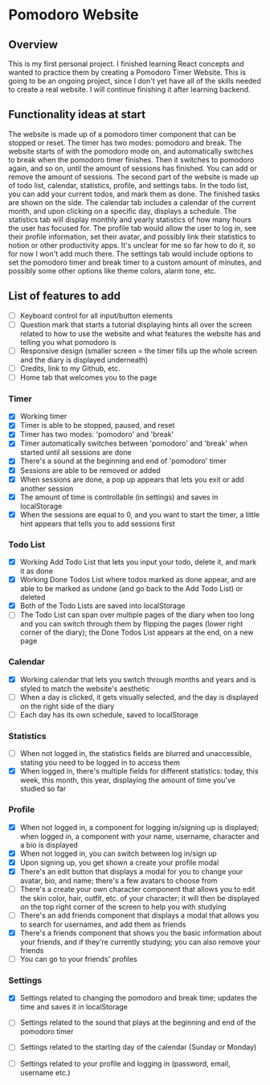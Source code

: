 # Pomodoro Website

## Overview
This is my first personal project. I finished learning React concepts and wanted to practice them by creating a Pomodoro Timer Website. This is going to be an ongoing project, since I don't yet have all of the skills needed to create a real website. I will continue finishing it after learning backend.

## Functionality ideas at start
The website is made up of a pomodoro timer component that can be stopped or reset. The timer has two modes: pomodoro and break. The website starts of with the pomodoro mode on, and automatically switches to break when the pomodoro timer finishes. Then it switches to pomodoro again, and so on, until the amount of sessions has finished. You can add or remove the amount of sessions.
The second part of the website is made up of todo list, calendar, statistics, profile, and settings tabs. In the todo list, you can add your current todos, and mark them as done. The finished tasks are shown on the side. The calendar tab includes a calendar of the current month, and upon clicking on a specific day, displays a schedule. The statistics tab will display monthly and yearly statistics of how many hours the user has focused for. The profile tab would allow the user to log in, see their profile information, set their avatar, and possibly link their statistics to notion or other productivity apps. It's unclear for me so far how to do it, so for now I won't add much there. The settings tab would include options to set the pomodoro timer and break timer to a custom amount of minutes, and possibly some other options like theme colors, alarm tone, etc.

## List of features to add
- [ ] Keyboard control for all input/button elements
- [ ] Question mark that starts a tutorial displaying hints all over the screen related to how to use the website and what features the website has and telling you what pomodoro is
- [ ] Responsive design (smaller screen = the timer fills up the whole screen and the diary is displayed underneath)
- [ ] Credits, link to my Github, etc.
- [ ] Home tab that welcomes you to the page
### Timer
- [x] Working timer
- [x] Timer is able to be stopped, paused, and reset
- [x] Timer has two modes: 'pomodoro' and 'break'
- [x] Timer automatically switches between 'pomodoro' and 'break' when started until all sessions are done
- [x] There's a sound at the beginning and end of 'pomodoro' timer
- [x] Sessions are able to be removed or added
- [x] When sessions are done, a pop up appears that lets you exit or add another session
- [x] The amount of time is controllable (in settings) and saves in localStorage
- [x] When the sessions are equal to 0, and you want to start the timer, a little hint appears that tells you to add sessions first
### Todo List
- [x] Working Add Todo List that lets you input your todo, delete it, and mark it as done
- [x] Working Done Todos List where todos marked as done appear, and are able to be marked as undone (and go back to the Add Todo List) or deleted
- [x] Both of the Todo Lists are saved into localStorage
- [ ] The Todo List can span over multiple pages of the diary when too long and you can switch through them by flipping the pages (lower right corner of the diary); the Done Todos List appears at the end, on a new page
### Calendar
- [x] Working calendar that lets you switch through months and years and is styled to match the website's aesthetic
- [ ] When a day is clicked, it gets visually selected, and the day is displayed on the right side of the diary
- [ ] Each day has its own schedule, saved to localStorage
### Statistics
- [ ] When not logged in, the statistics fields are blurred and unaccessible, stating you need to be logged in to access them
- [x] When logged in, there's multiple fields for different statistics: today, this week, this month, this year, displaying the amount of time you've studied so far
### Profile
- [x] When not logged in, a component for logging in/signing up is displayed; when logged in, a component with your name, username, character and a bio is displayed
- [x] When not logged in, you can switch between log in/sign up
- [x] Upon signing up, you get shown a create your profile modal
- [x] There's an edit button that displays a modal for you to change your avatar, bio, and name; there's a few avatars to choose from
- [ ] There's a create your own character component that allows you to edit the skin color, hair, outfit, etc. of your character; it will then be displayed on the top right corner of the screen to help you with studying
- [ ] There's an add friends component that displays a modal that allows you to search for usernames, and add them as friends
- [x] There's a friends component that shows you the basic information about your friends, and if they're currently studying; you can also remove your friends
- [ ] You can go to your friends' profiles
### Settings
- [x] Settings related to changing the pomodoro and break time; updates the time and saves it in localStorage
- [ ] Settings related to the sound that plays at the beginning and end of the pomodoro timer
- [ ] Settings related to the starting day of the calendar (Sunday or Monday)
- [ ] Settings related to your profile and logging in (password, email, username etc.)


